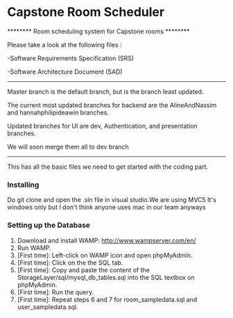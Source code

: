 # Capstone Room Scheduler

******** Room scheduling system for Capstone rooms ********

Please take a look at the following files :

-Software Requirements Specification (SRS) 

-Software Architecture Document (SAD)

-------

Master branch is the default branch, but is the branch least updated. 

The current most updated branches for backend are the AlineAndNassim and hannahphilipideawin branches. 

Updated branches for UI are dev, Authentication, and presentation branches. 

We will soon merge them all to dev branch

-------

This has all the basic files we need to get started with the coding part.

### Installing
Do git clone and open the .sln file in visual studio.We are using MVC5 It's windows only but I don't think anyone uses mac in our team anyways

### Setting up the Database
1. Download and install WAMP: http://www.wampserver.com/en/
2. Run WAMP.
3. [First time]: Left-click on WAMP icon and open phpMyAdmin.
4. [First time]: Click on the the SQL tab.
5. [First time]: Copy and paste the content of the StorageLayer/sql/mysql_db_tables.sql into the SQL textbox on phpMyAdmin.
6. [First time]: Run the query.
7. [First time]: Repeat steps 6 and 7 for room_sampledata.sql and user_sampledata.sql.


